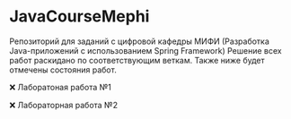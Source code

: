# JavaCourseMephi
Репозиторий для заданий с цифровой кафедры МИФИ (Разработка Java-приложений с использованием Spring Framework)
Решение всех работ раскидано по соответствующим веткам.
Также ниже будет отмечены состояния работ.

❌ Лаборатоная работа №1

❌ Лабораторная работа №2
